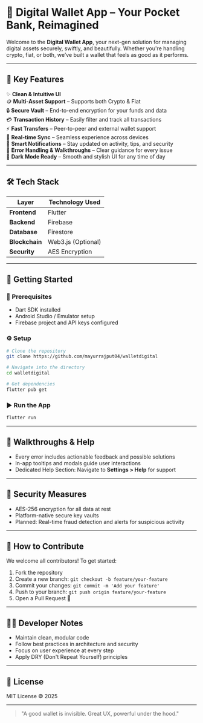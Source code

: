 # 💸 Digital Wallet App – Your Pocket Bank, Reimagined

Welcome to the **Digital Wallet App**, your next-gen solution for managing digital assets securely, swiftly, and beautifully. Whether you're handling crypto, fiat, or both, we’ve built a wallet that feels as good as it performs.

---

## 🚀 Key Features

✨ **Clean & Intuitive UI**\
🪙 **Multi-Asset Support** – Supports both Crypto & Fiat\
🔒 **Secure Vault** – End-to-end encryption for your funds and data\
💳 **Transaction History** – Easily filter and track all transactions\
⚡ **Fast Transfers** – Peer-to-peer and external wallet support\
🔁 **Real-time Sync** – Seamless experience across devices\
🧠 **Smart Notifications** – Stay updated on activity, tips, and security\
🧪 **Error Handling & Walkthroughs** – Clear guidance for every issue\
🌙 **Dark Mode Ready** – Smooth and stylish UI for any time of day

---

## 🛠️ Tech Stack

| Layer          | Technology Used    |
| -------------- | ------------------ |
| **Frontend**   | Flutter            |
| **Backend**    | Firebase           |
| **Database**   | Firestore          |
| **Blockchain** | Web3.js (Optional) |
| **Security**   | AES Encryption     |

---

## 📲 Getting Started

### 🔧 Prerequisites

- Dart SDK installed
- Android Studio / Emulator setup
- Firebase project and API keys configured

### ⚙️ Setup

```bash
# Clone the repository
git clone https://github.com/mayurrajput04/walletdigital

# Navigate into the directory
cd walletdigital

# Get dependencies
flutter pub get
```

### ▶️ Run the App

```bash
flutter run
```

---

## 🧠 Walkthroughs & Help

- Every error includes actionable feedback and possible solutions
- In-app tooltips and modals guide user interactions
- Dedicated Help Section: Navigate to **Settings > Help** for support

---

## 🔐 Security Measures

- AES-256 encryption for all data at rest
- Platform-native secure key vaults
- Planned: Real-time fraud detection and alerts for suspicious activity

---

## 🤝 How to Contribute

We welcome all contributors! To get started:

1. Fork the repository
2. Create a new branch: `git checkout -b feature/your-feature`
3. Commit your changes: `git commit -m 'Add your feature'`
4. Push to your branch: `git push origin feature/your-feature`
5. Open a Pull Request 🚀

---

## 🧑‍💻 Developer Notes

- Maintain clean, modular code
- Follow best practices in architecture and security
- Focus on user experience at every step
- Apply DRY (Don't Repeat Yourself) principles

---

## 📜 License

MIT License © 2025

---

> "A good wallet is invisible. Great UX, powerful under the hood."

